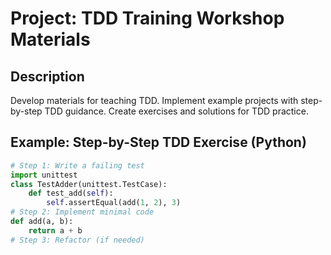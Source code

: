 # Project: TDD Training Workshop Materials

## Description
Develop materials for teaching TDD. Implement example projects with step-by-step TDD guidance. Create exercises and solutions for TDD practice.

## Example: Step-by-Step TDD Exercise (Python)
```python
# Step 1: Write a failing test
import unittest
class TestAdder(unittest.TestCase):
    def test_add(self):
        self.assertEqual(add(1, 2), 3)
# Step 2: Implement minimal code
def add(a, b):
    return a + b
# Step 3: Refactor (if needed)
```
